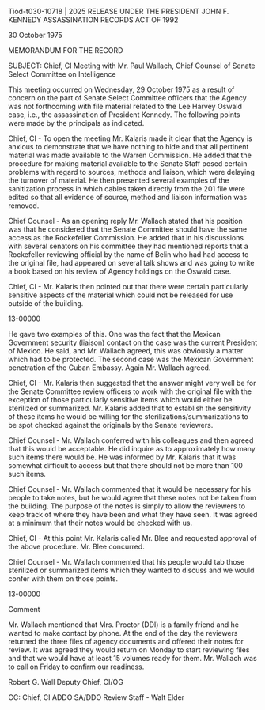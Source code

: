 Tiod-t030-10718 | 2025 RELEASE UNDER THE PRESIDENT JOHN F. KENNEDY ASSASSINATION RECORDS ACT OF 1992

30 October 1975

MEMORANDUM FOR THE RECORD

SUBJECT: Chief, CI Meeting with Mr. Paul Wallach, Chief
Counsel of Senate Select Committee on Intelligence

This meeting occurred on Wednesday, 29 October 1975 as a result of concern on the part of Senate Select Committee officers that the Agency was not forthcoming with file material related to the Lee Harvey Oswald case, i.e., the assassination of President Kennedy. The following points were made by the principals as indicated.

Chief, CI - To open the meeting Mr. Kalaris made it clear that the Agency is anxious to demonstrate that we have nothing to hide and that all pertinent material was made available to the Warren Commission. He added that the procedure for making material available to the Senate Staff posed certain problems with regard to sources, methods and liaison, which were delaying the turnover of material. He then presented several examples of the sanitization process in which cables taken directly from the 201 file were edited so that all evidence of source, method and liaison information was removed.

Chief Counsel - As an opening reply Mr. Wallach stated that his position was that he considered that the Senate Committee should have the same access as the Rockefeller Commission. He added that in his discussions with several senators on his committee they had mentioned reports that a Rockefeller reviewing official by the name of Belin who had had access to the original file, had appeared on several talk shows and was going to write a book based on his review of Agency holdings on the Oswald case.

Chief, CI - Mr. Kalaris then pointed out that there were certain particularly sensitive aspects of the material which could not be released for use outside of the building.

13-00000

He gave two examples of this. One was the fact that the Mexican Government security (liaison) contact on the case was the current President of Mexico. He said, and Mr. Wallach agreed, this was obviously a matter which had to be protected. The second case was the Mexican Government penetration of the Cuban Embassy. Again Mr. Wallach agreed.

Chief, CI - Mr. Kalaris then suggested that the answer might very well be for the Senate Committee review officers to work with the original file with the exception of those particularly sensitive items which would either be sterilized or summarized. Mr. Kalaris added that to establish the sensitivity of these items he would be willing for the sterilizations/summarizations to be spot checked against the originals by the Senate reviewers.

Chief Counsel - Mr. Wallach conferred with his colleagues and then agreed that this would be acceptable. He did inquire as to approximately how many such items there would be. He was informed by Mr. Kalaris that it was somewhat difficult to access but that there should not be more than 100 such items.

Chief Counsel - Mr. Wallach commented that it would be necessary for his people to take notes, but he would agree that these notes not be taken from the building. The purpose of the notes is simply to allow the reviewers to keep track of where they have been and what they have seen. It was agreed at a minimum that their notes would be checked with us.

Chief, CI - At this point Mr. Kalaris called Mr. Blee and requested approval of the above procedure. Mr. Blee concurred.

Chief Counsel - Mr. Wallach commented that his people would tab those sterilized or summarized items which they wanted to discuss and we would confer with them on those points.

13-00000

Comment

Mr. Wallach mentioned that Mrs. Proctor (DDI) is a family friend and he wanted to make contact by phone. At the end of the day the reviewers returned the three files of agency documents and offered their notes for review. It was agreed they would return on Monday to start reviewing files and that we would have at least 15 volumes ready for them. Mr. Wallach was to call on Friday to confirm our readiness.

Robert G. Wall
Deputy Chief, CI/OG

CC:
Chief, CI
ADDO
SA/DDO
Review Staff - Walt Elder
